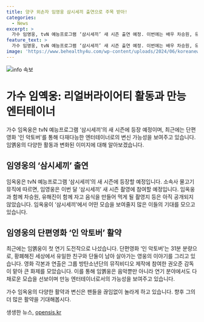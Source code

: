 ```yaml
---
title: 양구 외손자 임영웅 삼시세끼 출연으로 주목 받아!
categories:
  - News
excerpt: >
  가수 임영웅, tvN 예능프로그램 ‘삼시세끼’ 새 시즌 출연 예정. 이번에는 배우 차승원, 유해진과 함께 참여하여 촬영에 나설 예정. 또한, 최근 첫 연기 도전작으로 만능 엔터테이너로의 변신 가능성을 보여주며 화제. 뭉쳐야 찬다3 출연과 아마추어 축구팀 ‘리턴즈 FC’의 구단주이자 선수로도 활약 예정. 또한, 최근에는 31분 분량의 단편영화 ‘인 악토버’에 출연하여 기대를 모은다.
feature_text: >
  가수 임영웅, tvN 예능프로그램 ‘삼시세끼’ 새 시즌 출연 예정. 이번에는 배우 차승원, 유해진과 함께 참여하여 촬영에 나설 예정. 또한, 최근 첫 연기 도전작으로 만능 엔터테이너로의 변신 가능성을 보여주며 화제. 뭉쳐야 찬다3 출연과 아마추어 축구팀 ‘리턴즈 FC’의 구단주이자 선수로도 활약 예정. 또한, 최근에는 31분 분량의 단편영화 ‘인 악토버’에 출연하여 기대를 모은다.
image: 'https://www.behealthy4u.com/wp-content/uploads/2024/06/koreanews.jpg'
---
```


<p><img src="https://www.behealthy4u.com/wp-content/uploads/2024/06/koreanews.jpg" alt="info 속보" /></p>

<h1>가수 임옉웅: 리얼버라이어티 활동과 만능 엔터테이너</h1>

<p>가수 임옥웅은 tvN 예능프로그램 ‘삼시세끼’의 새 시즌에 등장 예정이며, 최근에는 단편영화 '인 악토버'를 통해 다재다능한 엔터테이너로의 변신 가능성을 보여주고 있습니다. 임옑웅의 다양한 활동과 변화된 이미지에 대해 알아보겠습니다.</p>

<h2>임영웅의 ‘삼시세끼’ 출연</h2>

<p>임옥웅은 tvN 예능프로그램 ‘삼시세끼’의 새 시즌에 등장할 예정입니다. 소속사 물고기뮤직에 따르면, 임영웅은 이번 달 ‘삼시세끼’ 새 시즌 촬영에 참여할 예정입니다. 임옥웅과 함께 차승원, 유해진이 함께 자고 음식을 만들어 먹게 될 촬영지 등은 아직 공개되지 않았습니다. 임옥웅이 ‘삼시세끼’에서 어떤 모습을 보여줄지 많은 이들의 기대를 모으고 있습니다.</p>

<h2>임영웅의 단편영화 ‘인 악토버’ 활약</h2>

<p>최근에는 임옑웅이 첫 연기 도전작으로 나섰습니다. 단편영화 ‘인 악토버’는 31분 분량으로, 황폐해진 세상에서 유일한 친구와 단둘이 남아 살아가는 영웅의 이야기를 그리고 있습니다. 영화 각본과 연출은 그룹 방탄소년단의 뮤직비디오 제작에 참여한 권오준 감독이 맡아 큰 화제를 모았습니다. 이를 통해 임옑웅은 음악뿐만 아니라 연기 분야에서도 다채로운 모습을 선보이며 만능 엔터테이너로서의 가능성을 보여주고 있습니다.</p>

<p>가수 임옥웅의 다양한 활약과 변신은 팬들을 끊임없이 놀라게 하고 있습니다. 향후 그의 더 많은 활약을 기대해봅시다.</p>
생생한 뉴스, <a href="https://opensis.kr" rel="dofollow">opensis.kr</a>



